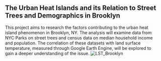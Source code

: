 ## The Urban Heat Islands and its Relation to Street Trees and Demographics in Brooklyn
This project aims to research the factors contributing to the urban heat island phenomenon in Brooklyn, NY. The analysis will examine data from NYC Parks on street trees and census data on median household income and population. The correlation of these datasets with land surface temperature, measured through Google Earth Engine, will be explored to gain a deeper understanding of the issue.
![LST_Brooklyn](https://user-images.githubusercontent.com/125500854/235938679-ec57159f-ef14-46d2-980f-431252d075ab.png)
